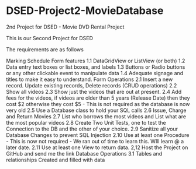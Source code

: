 # DSED-Project2-MovieDatabase
2nd Project for DSED - Movie DVD Rental Project

This is our Second Project for DSED

The requirements are as follows


Marking Schedule
Form features
1.1 DataGridView or ListView (or both)
1.2 Data entry text boxes or list boxes, and labels
1.3 Buttons or Radio buttons or any other clickable event to manipulate data
1.4 Adequate signage and titles to make it easy to understand.
Form Operations
2.1 Insert a new record. Update existing records, Delete records (CRUD operations)
2.2 Show all videos
2.3 Show just the videos that are out at present.
2.4 Add fees for the videos, if videos are older than 5 years (Release Date) then they cost $2
otherwise they cost $5 - This is not required as the database is now very old 
2.5 Use a Database class to hold your SQL calls
2.6 Issue, Charge and Return Movies
2.7 List who borrows the most videos and List what are the most popular videos
2.8 Create Two Unit Tests, one to test the Connection to the DB and the other of your
choice.
2.9 Sanitize all your Database Changes to prevent SQL Injection
2.10 Use at least one Procedure - This is now not required - We ran out of time to learn this.  WIll learn @ a later date.
2.11 Use at least one View to return data.
2,12 Host the Project on GitHub and send me the link
Database Operations
3.1 Tables and relationships Created and filled with data
